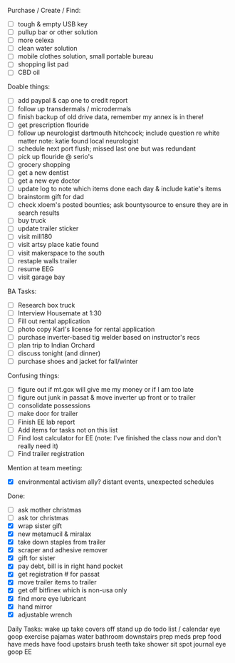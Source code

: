 Purchase / Create / Find:
- [ ] tough & empty USB key
- [ ] pullup bar or other solution
- [ ] more celexa
- [ ] clean water solution
- [ ] mobile clothes solution, small portable bureau
- [ ] shopping list pad
- [ ] CBD oil

Doable things:
- [ ] add paypal & cap one to credit report
- [ ] follow up transdermals / microdermals
- [ ] finish backup of old drive data, remember my annex is in there!
- [ ] get prescription flouride
- [ ] follow up neurologist dartmouth hitchcock; include question re white matter
      note: katie found local neurologist
- [ ] schedule next port flush; missed last one but was redundant
- [ ] pick up flouride @ serio's
- [ ] grocery shopping
- [ ] get a new dentist
- [ ] get a new eye doctor
- [ ] update log to note which items done each day & include katie's items
- [ ] brainstorm gift for dad
- [ ] check xloem's posted bounties; ask bountysource to ensure they are in search results
- [ ] buy truck
- [ ] update trailer sticker
- [ ] visit mill180
- [ ] visit artsy place katie found
- [ ] visit makerspace to the south
- [ ] restaple walls trailer
- [ ] resume EEG
- [ ] visit garage bay

BA Tasks:
- [ ] Research box truck
- [ ] Interview Housemate at 1:30
- [ ] Fill out rental application
- [ ] photo copy Karl's license for rental application
- [ ] purchase inverter-based tig welder based on instructor's recs
- [ ] plan trip to Indian Orchard
- [ ] discuss tonight (and dinner)
- [ ] purchase shoes and jacket for fall/winter 

Confusing things:
- [ ] figure out if mt.gox will give me my money or if I am too late
- [ ] figure out junk in passat & move inverter up front or to trailer
- [ ] consolidate possessions
- [ ] make door for trailer
- [ ] Finish EE lab report
- [ ] Add items for tasks not on this list
- [ ] Find lost calculator for EE (note: I've finished the class now and don't really need it)
- [ ] Find trailer registration

Mention at team meeting:
- [X] environmental activism ally?  distant events, unexpected schedules

Done:
- [ ] ask mother christmas
- [ ] ask tor christmas
- [X] wrap sister gift
- [X] new metamucil & miralax
- [X] take down staples from trailer
- [X] scraper and adhesive remover
- [X] gift for sister
- [X] pay debt, bill is in right hand pocket
- [X] get registration # for passat
- [X] move trailer items to trailer
- [X] get off bitfinex which is non-usa only
- [X] find more eye lubricant
- [X] hand mirror
- [X] adjustable wrench

Daily Tasks:
wake up
take covers off
stand up 
do todo list / calendar
eye goop
exercise
pajamas
water
bathroom
downstairs
prep meds
prep food
have meds
have food
upstairs
brush teeth
take shower
sit spot
journal
eye goop
EE
